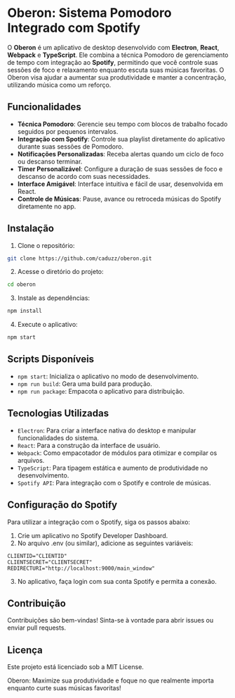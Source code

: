 # Oberon: Sistema Pomodoro Integrado com Spotify

O **Oberon** é um aplicativo de desktop desenvolvido com **Electron**, **React**, **Webpack** e **TypeScript**. Ele combina a técnica Pomodoro de gerenciamento de tempo com integração ao **Spotify**, permitindo que você controle suas sessões de foco e relaxamento enquanto escuta suas músicas favoritas. O Oberon visa ajudar a aumentar sua produtividade e manter a concentração, utilizando música como um reforço.

## Funcionalidades

- **Técnica Pomodoro**: Gerencie seu tempo com blocos de trabalho focado seguidos por pequenos intervalos.
- **Integração com Spotify**: Controle sua playlist diretamente do aplicativo durante suas sessões de Pomodoro.
- **Notificações Personalizadas**: Receba alertas quando um ciclo de foco ou descanso terminar.
- **Timer Personalizável**: Configure a duração de suas sessões de foco e descanso de acordo com suas necessidades.
- **Interface Amigável**: Interface intuitiva e fácil de usar, desenvolvida em React.
- **Controle de Músicas**: Pause, avance ou retroceda músicas do Spotify diretamente no app.

## Instalação

1. Clone o repositório:

```bash
git clone https://github.com/caduzz/oberon.git
```

2. Acesse o diretório do projeto:

```bash
cd oberon
```

3. Instale as dependências:

```bash
npm install
```

4. Execute o aplicativo:

```bash
npm start
```

## Scripts Disponíveis
- `npm start`: Inicializa o aplicativo no modo de desenvolvimento.
- `npm run build`: Gera uma build para produção.
- `npm run package`: Empacota o aplicativo para distribuição.

## Tecnologias Utilizadas
- `Electron`: Para criar a interface nativa do desktop e manipular funcionalidades do sistema.
- `React`: Para a construção da interface de usuário.
- `Webpack`: Como empacotador de módulos para otimizar e compilar os arquivos.
- `TypeScript`: Para tipagem estática e aumento de produtividade no desenvolvimento.
- `Spotify API`: Para integração com o Spotify e controle de músicas.

## Configuração do Spotify

Para utilizar a integração com o Spotify, siga os passos abaixo:

1. Crie um aplicativo no Spotify Developer Dashboard.
2. No arquivo .env (ou similar), adicione as seguintes variáveis:

```env
CLIENTID="CLIENTID"
CLIENTSECRET="CLIENTSECRET"
REDIRECTURI="http://localhost:9000/main_window"
```

3. No aplicativo, faça login com sua conta Spotify e permita a conexão.

## Contribuição
Contribuições são bem-vindas! Sinta-se à vontade para abrir issues ou enviar pull requests.

## Licença
Este projeto está licenciado sob a <a>MIT License</a>.

Oberon: Maximize sua produtividade e foque no que realmente importa enquanto curte suas músicas favoritas!